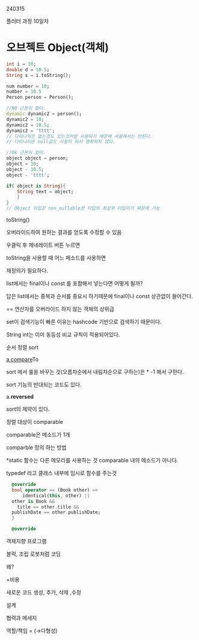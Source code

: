 240315

플러터 과정 10일차

# 오브젝트 Object(객체)

```dart
int i = 10;
double d = 10.5;
String s = i.toString();

num number = 10;
number = 10.5
Person person = Person();

//NO 근본이 없다.
dynamic dynamic2 = person();
dynamic2 = 10;
dynamic2 = 10.5;
dynamic2 = 'tttt';
// 다이나믹은 없는것도 있는것처럼 사용되기 때문에 사용해서는 안된다.
// 다이나미은 null값도 사용이 되서 명확하지 않다.

//Ok 근본이 있다.
object object = person;
object = 10;
object - 10.5;
object - 'tttt';

if( object is String){
	String text = object;
	}
}
// Object 타입은 non_nullable한 타입의 최상위 타입이기 때문에 가능
```

toString()

오버라이드하여 원하는 결과를 얻도록 수정할 수 있음

우클릭 후 제네레이트 버튼 누르면 

toString을 사용할 때 어느 메소드를 사용하면

재정의가 필요하다.

list에서는 final이나 const 를 포함해서 넣는다면 어떻게 될까?

답은 list에서는 중복과 순서를 중요시 하기때문에 final이나 const 상관없이 들어간다.

== 연산자를 오버라이드 하지 않는 객체의 상위급

set이 검색기능이 빠른 이유는 hashcode 기반으로 검색하기 때문이다.

String int는 이미 동등성 비교 규칙이 적용되어있다.

순서 정렬 sort

[a.compare](http://a.compare)To

sort 에서 룰을 바꾸는 것(오름차순에서 내림차순으로 구하는)은 * -1 해서 구한다.

sort 기능의 반대되는 코드도 있다.

a.**reversed**

sort의 제약이 있다.

정렬 대상이 comparable

comparable은 메소드가 1개

comparble 정의 하는 방법

*static 함수는 다른 메모리를 사용하는 것 comparable 내의 메소드가 아니다.

typedef 라고 클래스 내부에 임시로 함수를 주는것

```dart
  @override
  bool operator == (Book other) =>
      identical(this, other) ||
  other is Book &&
    title == other.title &&
  publishDate == other.publishDate;
  }

  @override

```

객체지향 프로그램

블럭, 조립 로봇처럼 코딩

왜?

+비용

새로운 코드 생성, 추가, 삭제 ,수정

설계

협력과 메세지

역할/책임 = (→다형성)
